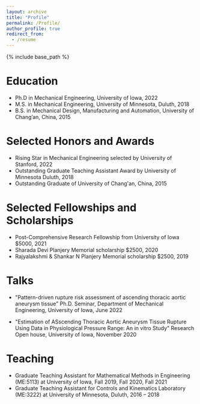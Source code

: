 ```yaml
---
layout: archive
title: "Profile"
permalink: /Profile/
author_profile: true
redirect_from:
  - /resume
---
```


{% include base_path %}


Education
======
* Ph.D in Mechanical Engineering, University of Iowa, 2022
* M.S. in Mechanical Engineering, University of Minnesota, Duluth, 2018
* B.S. in Mechanical Design, Manufacturing and Automation, University of Chang’an, China, 2015

Selected Honors and Awards
======
* Rising Star in Mechanical Engineering selected by University of Stanford, 2022
* Outstanding Graduate Teaching Assistant Award by University of Minnesota Duluth, 2018
* Outstanding Graduate of University of Chang'an, China, 2015                           

Selected Fellowships and Scholarships
======
* Post-Comprehensive Research Fellowship from University of Iowa $5000, 2021
* Sharada Devi Planjery Memorial scholarship $2500, 2020
* Rajyalakshmi & Shankar N Planjery Memorial scholarship $2500, 2019
  
Talks
======
* "Pattern-driven rupture risk assessment of ascending thoracic aortic aneurysm tissue"
Ph.D. Seminar, Department of Mechanical Engineering, University of Iowa, June 2022

* "Estimation of ASscending Thoracic Aortic Aneurysm Tissue Rupture Using Data in Physiological Pressure Range: An in vitro Study"
Research Open house,  University of Iowa, November 2020
  
Teaching
======
* Graduate Teaching Assistant for Mathematical Methods in Engineering (ME:5113) at University of Iowa, Fall 2019, Fall 2020, Fall 2021
* Graduate Teaching Assistant for Controls and Kinematics Laboratory (ME:3222) at University of Minnesota, Duluth, 2016 – 2018
  

